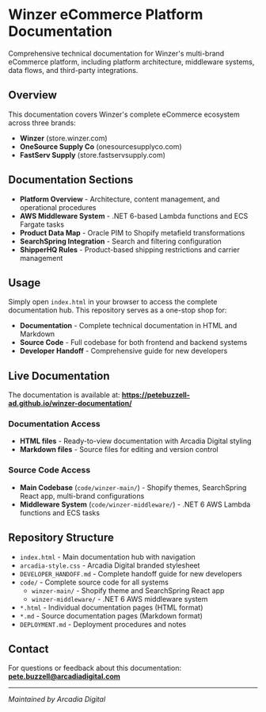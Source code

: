 # Winzer eCommerce Platform Documentation

Comprehensive technical documentation for Winzer's multi-brand eCommerce platform, including platform architecture, middleware systems, data flows, and third-party integrations.

## Overview

This documentation covers Winzer's complete eCommerce ecosystem across three brands:
- **Winzer** (store.winzer.com)
- **OneSource Supply Co** (onesourcesupplyco.com) 
- **FastServ Supply** (store.fastservsupply.com)

## Documentation Sections

- **Platform Overview** - Architecture, content management, and operational procedures
- **AWS Middleware System** - .NET 6-based Lambda functions and ECS Fargate tasks
- **Product Data Map** - Oracle PIM to Shopify metafield transformations
- **SearchSpring Integration** - Search and filtering configuration
- **ShipperHQ Rules** - Product-based shipping restrictions and carrier management

## Usage

Simply open `index.html` in your browser to access the complete documentation hub. This repository serves as a one-stop shop for:

- **Documentation** - Complete technical documentation in HTML and Markdown
- **Source Code** - Full codebase for both frontend and backend systems
- **Developer Handoff** - Comprehensive guide for new developers

## Live Documentation

The documentation is available at: **https://petebuzzell-ad.github.io/winzer-documentation/**

### Documentation Access
- **HTML files** - Ready-to-view documentation with Arcadia Digital styling
- **Markdown files** - Source files for editing and version control

### Source Code Access
- **Main Codebase** (`code/winzer-main/`) - Shopify themes, SearchSpring React app, multi-brand configurations
- **Middleware System** (`code/winzer-middleware/`) - .NET 6 AWS Lambda functions and ECS tasks

## Repository Structure

- `index.html` - Main documentation hub with navigation
- `arcadia-style.css` - Arcadia Digital branded stylesheet
- `DEVELOPER_HANDOFF.md` - Complete handoff guide for new developers
- `code/` - Complete source code for all systems
  - `winzer-main/` - Shopify theme and SearchSpring React app
  - `winzer-middleware/` - .NET 6 AWS middleware system
- `*.html` - Individual documentation pages (HTML format)
- `*.md` - Source documentation pages (Markdown format)
- `DEPLOYMENT.md` - Deployment procedures and notes

## Contact

For questions or feedback about this documentation:
**pete.buzzell@arcadiadigital.com**

---
*Maintained by Arcadia Digital*
